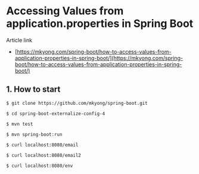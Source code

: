 # Accessing Values from application.properties in Spring Boot

Article link 
* [https://mkyong.com/spring-boot/how-to-access-values-from-application-properties-in-spring-boot/](https://mkyong.com/spring-boot/how-to-access-values-from-application-properties-in-spring-boot/)

## 1. How to start
```
$ git clone https://github.com/mkyong/spring-boot.git

$ cd spring-boot-externalize-config-4

$ mvn test

$ mvn spring-boot:run

$ curl localhost:8080/email

$ curl localhost:8080/email2

$ curl localhost:8080/env
```